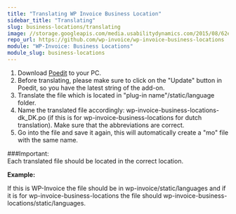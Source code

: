 ```yaml
---
title: "Translating WP Invoice Business Location"
sidebar_title: "Translating"
slug: business-locations/translating
image: //storage.googleapis.com/media.usabilitydynamics.com/2015/08/62e98509-wpinvoice-extension-business_locations-icon-300x300.png
repo_url: https://github.com/wp-invoice/wp-invoice-business-locations
module: "WP-Invoice: Business Locations"
module_slug: business-locations
---
```


1. Download [Poedit](https://poedit.net/) to your PC. 
2. Before translating, please make sure to click on the "Update" button in Poedit, so you have the latest string of the add-on.
3. Translate the file which is located in "plug-in name"/static/language folder. 
4. Name the translated file accordingly: wp-invoice-business-locations-dk_DK.po  (if this is for wp-invoice-business-locations for dutch translation). Make sure that the abbreviations are correct.
5. Go into the file and save it again, this will automatically create a "mo" file with the same name.

###Important:  
Each translated file should be located in the correct location.

**Example:**

If this is WP-Invoice the file should be in  wp-invoice/static/languages and if it is for wp-invoice-business-locations the file should wp-invoice-business-locations/static/languages.